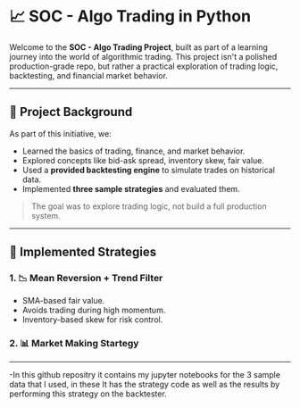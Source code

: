 # 📈 SOC - Algo Trading in Python

Welcome to the **SOC - Algo Trading Project**, built as part of a learning journey into the world of algorithmic trading. This project isn't a polished production-grade repo, but rather a practical exploration of trading logic, backtesting, and financial market behavior.

---

## 🧠 Project Background

As part of this initiative, we:

- Learned the basics of trading, finance, and market behavior.
- Explored concepts like bid-ask spread, inventory skew, fair value.
- Used a **provided backtesting engine** to simulate trades on historical data.
- Implemented **three sample strategies** and evaluated them.

> The goal was to explore trading logic, not build a full production system.

---

## 🧪 Implemented Strategies

### 1. 📉 Mean Reversion + Trend Filter
- SMA-based fair value.
- Avoids trading during high momentum.
- Inventory-based skew for risk control.

### 2. 📊 Market Making Startegy

---


-In this github repositry it contains my jupyter notebooks for the 3 sample data that I used, in these It has the strategy code as well as the results by performing this strategy on the backtester.


